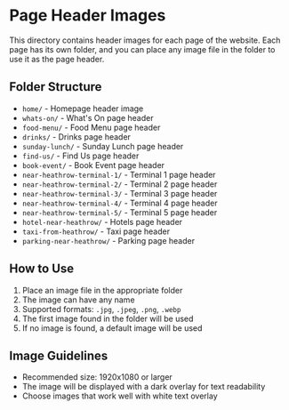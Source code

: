 # Page Header Images

This directory contains header images for each page of the website. Each page has its own folder, and you can place any image file in the folder to use it as the page header.

## Folder Structure

- `home/` - Homepage header image
- `whats-on/` - What's On page header
- `food-menu/` - Food Menu page header
- `drinks/` - Drinks page header
- `sunday-lunch/` - Sunday Lunch page header
- `find-us/` - Find Us page header
- `book-event/` - Book Event page header
- `near-heathrow-terminal-1/` - Terminal 1 page header
- `near-heathrow-terminal-2/` - Terminal 2 page header
- `near-heathrow-terminal-3/` - Terminal 3 page header
- `near-heathrow-terminal-4/` - Terminal 4 page header
- `near-heathrow-terminal-5/` - Terminal 5 page header
- `hotel-near-heathrow/` - Hotels page header
- `taxi-from-heathrow/` - Taxi page header
- `parking-near-heathrow/` - Parking page header

## How to Use

1. Place an image file in the appropriate folder
2. The image can have any name
3. Supported formats: `.jpg`, `.jpeg`, `.png`, `.webp`
4. The first image found in the folder will be used
5. If no image is found, a default image will be used

## Image Guidelines

- Recommended size: 1920x1080 or larger
- The image will be displayed with a dark overlay for text readability
- Choose images that work well with white text overlay